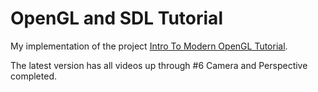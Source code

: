# OpenGL and SDL Tutorial

My implementation of the project [Intro To Modern OpenGL Tutorial](https://www.youtube.com/playlist?list=PLEETnX-uPtBXT9T-hD0Bj31DSnwio-ywh).

The latest version has all videos up through #6 Camera and Perspective completed.
